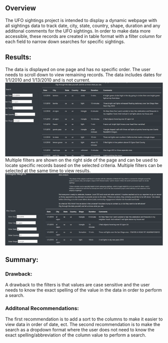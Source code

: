 
## Overview 
The UFO sightings project is intended to display a dynamic webpage with all sightings data to track date, city, state, country, shape, duration and any additonal comments for the UFO sightings. In order to make data more accessible, these records are created in table format with a filter column for each field to narrow down searches for specific sightings. 

## Results:
The data is displayed on one page and has no specific order. The user needs to scroll down to view remaining records. The data includes dates for 1/1/2010 and 1/13/2010 and is not current.
![Pic 1](https://github.com/mabulhassan/UFO/blob/main/static/images/results.PNG)
Multiple filters are shown on the right side of the page and can be used to locate specific records based on the selected criteria. Multiple filters can be selected at the same time to view results.
![Pic 1](https://github.com/mabulhassan/UFO/blob/main/static/images/filters.PNG)

## Summary: 

### Drawback:
A drawback to the filters is that values are case sensitive and the user needs to know the exact spelling of the value in the data in order to perform a search.

### Additonal Recommendations: 
The first recommendation is to add a sort to the columns to make it easier to view data in order of date, ect. The second recommendation is to make the search as a dropdown format where the user does not need to know the exact spelling/abbreviation of the column value to perform a search.